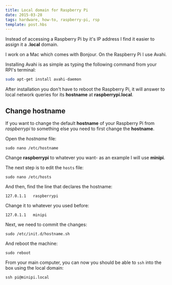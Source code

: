 ```yaml
---
title: Local domain for Raspberry Pi
date: 2015-03-28
tags: hardware, how-to, raspberry-pi, rsp
template: post.hbs
---
```


Instead of accessing a Raspberry Pi by it's IP address I find it easier to assign it a **<hostname>.local** domain.

I work on a Mac which comes with Bonjour. On the Raspberry Pi I use Avahi.

Installing Avahi is as simple as typing the following command from your RPI's terminal:
```bash
sudo apt-get install avahi-daemon 
```

After installation you don't have to reboot the Raspberry Pi, it will answer to local network queries for its **hostname** at **raspberrypi.local**.

## Change hostname 
If you want to change the default **hostname** of your Raspberry Pi from *raspberrypi* to something else you need to first change the **hostname**.

Open the *hostname* file:
```
sudo nano /etc/hostname
```

Change **raspberrypi** to whatever you want- as an example I will use **minipi**.

The next step is to edit the `hosts` file:

```
sudo nano /etc/hosts
``` 

And then, find the line that declares the hostname:
```
127.0.1.1   raspberrypi
```

Change it to whatever you used before:

```
127.0.1.1   minipi
```

Next, we need to commit the changes:
```
sudo /etc/init.d/hostname.sh
```

And reboot the machine:

```
sudo reboot
```

From your main computer, you can now you should be able to `ssh` into the box using the local domain:

```
ssh pi@minipi.local
```

